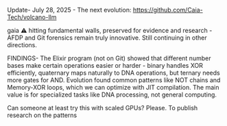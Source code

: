 Update- July 28, 2025 - The next evolution: https://github.com/Caia-Tech/volcano-llm









gaia
⚠️ hitting fundamental walls, preserved for evidence and research - AFDP and Git forensics remain truly innovative. Still continuing in other directions.

FINDINGS- The Elixir program (not on Git) showed that different number bases make certain operations easier or harder - binary handles XOR efficiently, 
quaternary maps naturally to DNA operations, but ternary needs more gates for AND. Evolution found common patterns like NOT chains and Memory-XOR loops,
which we can optimize with JIT compilation. The main value is for specialized tasks like DNA processing, not general computing.

Can someone at least try this with scaled GPUs? Please. To publish research on the patterns

